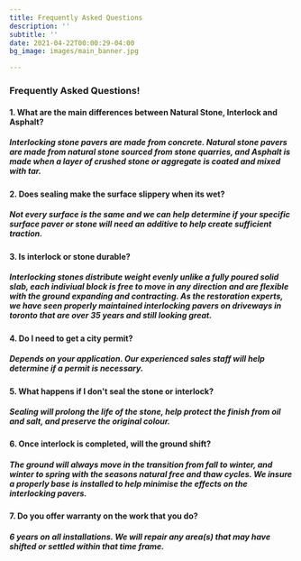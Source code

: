 ```yaml
---
title: Frequently Asked Questions
description: ''
subtitle: ''
date: 2021-04-22T00:00:29-04:00
bg_image: images/main_banner.jpg

---
```

### Frequently Asked Questions!

#### 1. What are the main differences between Natural Stone, Interlock and Asphalt?

##### Interlocking stone pavers are made from concrete. Natural stone pavers are made from natural stone sourced from stone quarries, and Asphalt is made when a layer of crushed stone or aggregate is coated and mixed with tar.

#### 2. Does sealing make the surface slippery when its wet?

##### Not every surface is the same and we can help determine if your specific surface paver or stone will need an additive to help create sufficient traction.

#### 3. Is interlock or stone durable?

##### Interlocking stones distribute weight evenly unlike a fully poured solid slab, each indiviual block is free to move in any direction and are flexible with the ground expanding and contracting. As the restoration experts, we have seen properly maintained interlocking pavers on driveways in toronto that are over 35 years and still looking great.

#### 4. Do I need to get a city permit?

##### Depends on your application. Our experienced sales staff will help determine if a permit is necessary.

#### 5. What happens if I don't seal the stone or interlock?

##### Sealing will prolong the life of the stone, help protect the finish from oil and salt, and preserve the original colour.

#### 6. Once interlock is completed, will the ground shift?

##### The ground will always move in the transition from fall to winter, and winter to spring with the seasons natural free and thaw cycles. We insure a properly base is installed to help minimise the effects on the interlocking pavers. 

#### 7. Do you offer warranty on the work that you do?

##### 6 years on all installations. We will repair any area(s) that may have shifted or settled within that time frame.